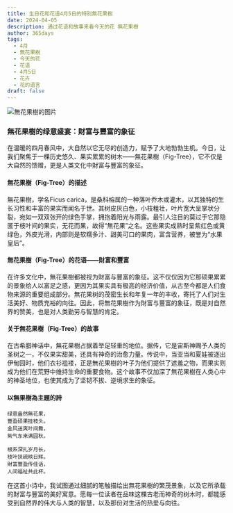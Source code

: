 ```yaml
---
title: 生日花和花语4月5日的特别無花果樹
date: 2024-04-05
description: 通过花语和故事来看今天的花 無花果樹
author: 365days
tags:
  - 4月
  - 無花果樹
  - 今天的花
  - 花语
  - 4月5日
  - 花卉
  - 花的语言
draft: false
---
```



![無花果樹的图片](https://cdn.pixabay.com/photo/2016/09/10/08/09/fig-tree-1658686_1280.jpg#center#center)


### 無花果樹的绿意盛宴：財富与豐富的象征

在温暖的四月春风中，大自然以它无尽的创造力，赋予了大地勃勃生机。今日，让我们聚焦于一棵历史悠久、果实累累的树木——無花果樹（Fig-Tree），它不仅是大自然的馈赠，更是人类文化中財富与豐富的象征。

#### 無花果樹（Fig-Tree）的描述

無花果樹，学名Ficus carica，是桑科榕属的一种落叶乔木或灌木，以其独特的生长习性和丰富的果实而闻名于世。其树皮灰白色，小枝粗壮，叶片宽大呈掌状分裂，宛如一双双张开的绿色手掌，拥抱着阳光与雨露。最引人注目的莫过于它那隐匿于枝叶间的果实，无花而果，故得“無花果”之名。这些果实成熟时呈紫红色或黄绿色，外皮光滑，内部则是软糯多汁、甜美可口的果肉，富含营养，被誉为“水果皇后”。

#### 無花果樹（Fig-Tree）的花语——財富和豐富

在许多文化中，無花果樹都被视为財富与豐富的象征。这不仅仅因为它那硕果累累的景象给人以富足之感，更因为其果实具有极高的经济价值，从古至今都是人们食物来源的重要组成部分。無花果树的茂密生长和年复一年的丰收，寄托了人们对生活美好、物质充裕的向往。因此，将無花果樹作为財富与豐富的象征，既是对自然界的赞美，也是对人类勤劳与智慧的肯定。

#### 关于無花果樹（Fig-Tree）的故事

在古希腊神话中，無花果樹占据着举足轻重的地位。据传，它是宙斯神赐予人类的圣树之一，不仅果实甜美，还具有神奇的治愈力量。传说中，当亚当和夏娃被逐出伊甸园时，他们衣衫褴褛，正是無花果樹的叶子为他们提供了遮羞之物，而果实则成为他们在荒野中维持生命的重要食物。这个故事不仅加深了無花果樹在人类心中的神圣地位，也使其成为了坚韧不拔、逆境求生的象征。

#### 以無果樹為主題的詩

	绿意盎然無花果，  
	豐盈硕果挂枝头。  
	金风送爽叶间舞，  
	紫气东来满园秋。
	
	根系深扎岁月长，  
	枝叶扶疏映日辉。  
	財富豐盈传佳话，  
	人间福祉共此杯。

在这首小诗中，我试图通过细腻的笔触描绘出無花果樹的繁茂景象，以及它所承载的財富与豐富的美好寓意。愿每一位读者在品味这棵古老而神奇的树木时，都能感受到自然界的伟大与人类的智慧，以及那份对生活的热爱与向往。